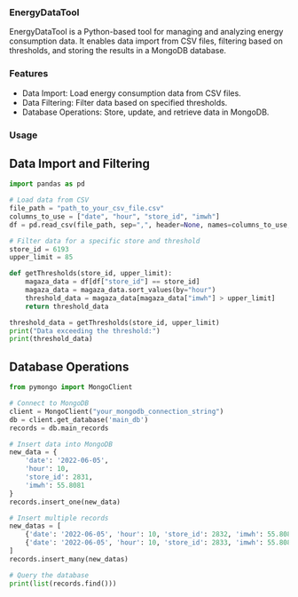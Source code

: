 ### EnergyDataTool
EnergyDataTool is a Python-based tool for managing and analyzing energy consumption data. It enables data import from CSV files, filtering based on thresholds, and storing the results in a MongoDB database.

### Features
- Data Import: Load energy consumption data from CSV files.
- Data Filtering: Filter data based on specified thresholds.
- Database Operations: Store, update, and retrieve data in MongoDB.

### Usage
## Data Import and Filtering
```Python
import pandas as pd

# Load data from CSV
file_path = "path_to_your_csv_file.csv"
columns_to_use = ["date", "hour", "store_id", "imwh"]
df = pd.read_csv(file_path, sep=",", header=None, names=columns_to_use, skiprows=1)

# Filter data for a specific store and threshold
store_id = 6193
upper_limit = 85

def getThresholds(store_id, upper_limit):
    magaza_data = df[df["store_id"] == store_id]
    magaza_data = magaza_data.sort_values(by="hour")
    threshold_data = magaza_data[magaza_data["imwh"] > upper_limit]
    return threshold_data

threshold_data = getThresholds(store_id, upper_limit)
print("Data exceeding the threshold:")
print(threshold_data)
```

## Database Operations
```Python
from pymongo import MongoClient

# Connect to MongoDB
client = MongoClient("your_mongodb_connection_string")
db = client.get_database('main_db')
records = db.main_records

# Insert data into MongoDB
new_data = {
    'date': '2022-06-05',
    'hour': 10,
    'store_id': 2831,
    'imwh': 55.8081
}
records.insert_one(new_data)

# Insert multiple records
new_datas = [
    {'date': '2022-06-05', 'hour': 10, 'store_id': 2832, 'imwh': 55.8081},
    {'date': '2022-06-05', 'hour': 10, 'store_id': 2833, 'imwh': 55.8081}
]
records.insert_many(new_datas)

# Query the database
print(list(records.find()))

```



